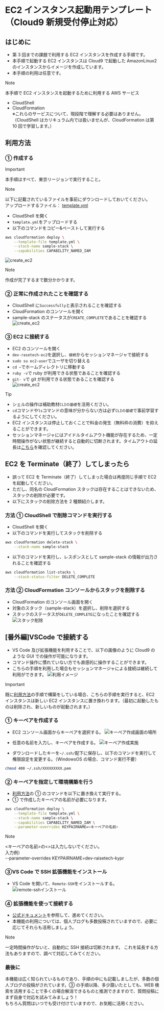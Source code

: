 # EC2 インスタンス起動用テンプレート（Cloud9 新規受付停止対応）

## はじめに

- 第 3 回までの課題で利用する EC2 インスタンスを作成する手順です。
- 本手順で起動する EC2 インスタンスは Cloud9 で起動した AmazonLinux2 のインスタンスからイメージを作成しています。
- 本手順の利用は任意です。

> [!NOTE]
> 本手順で EC2 インスタンスを起動するために利用する AWS サービス
>
> - CloudShell
> - CloudFormation  
>   ※これらのサービスについて、現段階で理解する必要はありません。（CloudShell はカリキュラム内では扱いませんが、CloudFormation は第 10 回で学習します。）

## 利用方法

### ① 作成する

> [!IMPORTANT]
> 本手順はすべて、東京リージョンで実行すること。

> [!NOTE]
> 以下に記載されているファイルを事前にダウンロードしておいてください。  
> アップロードするファイル： [template.yml](./template.yml)

- CloudShell を開く
- `template.yml`をアップロードする
- 以下のコマンドをコピー&ペーストして実行する

```bash
aws cloudformation deploy \
    --template-file template.yml \
    --stack-name sample-stack \
    --capabilities CAPABILITY_NAMED_IAM
```

![create_ec2](./assets/gif/create_ec2_demo.gif)

> [!NOTE]
> 作成が完了するまで数分かかります。

### ② 正常に作成されたことを確認する

- CloudShell に`Successfully`と表示されることを確認する
- CloudFormation のコンソールを開く
- sample-stack のステータスが`CREATE_COMPLETE`であることを確認する  
  ![create_ec2](./assets/gif/check_stack_demo.gif)

### ③ EC2 に接続する

- EC2 のコンソールを開く
- `dev-rasetech-ec2`を選択し、`接続`からセッションマネージャで接続する
- `sudo su ec2-user`でユーザを切り替える
- `cd ~`でホームディレクトリに移動する
- `ruby -v`で ruby が利用できる状態であることを確認する
- `git- v`で git が利用できる状態であることを確認する  
  ![create_ec2](./assets/gif/connect_ec2_demo.gif)

> [!TIP]
>
> - シェルの操作は補助教材`CLIの基礎`を活用ください。
> - `cd`コマンドや`ls`コマンドの意味が分からない方は必ず`CLIの基礎`で事前学習するようにしてください。
> - EC2 インスタンスは停止しておくことで料金の発生（無料枠の消費）を抑えることができます。
> - セッションマネージャにはアイドルタイムアウト機能が存在するため、一定時間操作がない状態が継続すると自動的に切断されます。タイムアウトの延長は[こちら](https://docs.aws.amazon.com/ja_jp/systems-manager/latest/userguide/session-preferences-timeout.html)を確認してください。

## EC2 を Terminate（終了）してしまったら

- 誤って EC2 を Terminate（終了）してしまった場合は再度同じ手順で EC2 を起動してください。
- ただし、同名の CloudFormation スタックは存在することはできないため、スタックの削除が必要です。
- 以下にスタックの削除方法を 2 種類紹介します。

### 方法 ① CloudShell で削除コマンドを実行する

- CloudShell を開く
- 以下のコマンドを実行してスタックを削除する

```bash
aws cloudformation delete-stack \
    --stack-name sample-stack
```

- 以下のコマンドを実行し、レスポンスとして sample-stack の情報が出力されることを確認する

```bash
aws cloudformation list-stacks \
    --stack-status-filter DELETE_COMPLETE
```

### 方法 ② CloudFormation コンソールからスタックを削除する

- CloudFormation のコンソール画面を開く
- 対象のスタック（sample-stack）を選択し、削除を選択する
- スタックのステータスが`DELETE_COMPLETE`になったことを確認する
  ![スタック削除](./assets/img/delete-stack-gui.png)

## [番外編]VSCode で接続する

- VS Code 及び拡張機能を利用することで、以下の画像のように Cloud9 のような GUI での操作が可能になります。
- コマンド操作に慣れていない方でも直感的に操作することができます。
- こちらの手順を利用した場合もセッションマネージャによる接続は継続して利用ができます。
  ![利用イメージ](./assets/img/used-vscode.png)

> [!IMPORTANT]
> 既に[利用方法](#利用方法)の手順で構築をしている場合、こちらの手順を実行すると、EC2 インスタンスは新しい EC2 インスタンスに置き換わります。（最初に起動したものは削除され、新しいものが起動されます。）

### ① キーペアを作成する

- EC2 コンソール画面からキーペアを選択する。
  ![キーペア作成画面の場所](./assets/img/create-keypair01.png)
- 任意の名前を入力し、キーペアを作成する。
  ![キーペア作成実施](./assets/img/create-keypair02.png)

- ダウンロードしたキーを`~/.ssh/`配下に保存し、以下のコマンドを実行して権限設定を変更する。（WindowsOS の場合、コマンド実行不要）

```bash
chmod 400 ~/.ssh/XXXXXXXXX.pem
```

### ② キーペアを指定して環境構築を行う

- [利用方法](#利用方法)の ① のコマンドを以下に置き換えて実行する。
- ① で作成したキーペアの名前が必要になります。

```bash
aws cloudformation deploy \
    --template-file template.yml \
    --stack-name sample-stack \
    --capabilities CAPABILITY_NAMED_IAM \
    --parameter-overrides KEYPAIRNAME=<キーペアの名前>
```

> [!NOTE]
> <キーペアの名前>の<>は入力しないでください。  
> 入力例）  
> --parameter-overrides KEYPAIRNAME=dev-raisetech-kypr

### ③VS Code で SSH 拡張機能をインストール

- VS Code を開いて、`Remote-SSH`をインストールする。
  ![remote-sshインストール](./assets/img/install-remotessh.png)

### ④ 拡張機能を使って接続する

- [公式ドキュメント](https://code.visualstudio.com/docs/remote/ssh)を参照して、進めてください。
- 本機能の利用については、個人ブログも多数投稿されていますので、必要に応じてそれらも活用しましょう。

> [!NOTE]
> 一定時間操作がないと、自動的に SSH 接続は切断されます。
> これを延長する方法もありますので、調べて対応してみてください。

### 最後に

本機能は広く知られているものであり、手順の中にも記載しましたが、多数の個人ブログの投稿がされています。③ の手順以降、多少躓いたとしても、WEB 検索を活用することで多くの場合解消できるものと推測できますので、質問投稿にまず自身で対応を試みてみましょう！  
もちろん質問はいつでも受け付けていますので、お気軽に活用ください。
